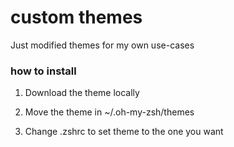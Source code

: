 # custom themes

Just modified themes for my own use-cases

### how to install
1. Download the theme locally

2. Move the theme in ~/.oh-my-zsh/themes

3. Change .zshrc to set theme to the one you want